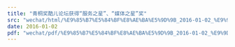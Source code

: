 ```yaml
---
title: "青桐奖酷儿论坛获得“服务之星”、“媒体之星”奖"
src: "wechat/html/%E9%85%B7%E5%84%BF%E8%AE%BA%E5%9D%9B_2016-01-02_%E9%9D%92%E6%A1%90%E5%A5%96%E9%85%B7%E5%84%BF%E8%AE%BA%E5%9D%9B%E8%8E%B7%E5%BE%97%E2%80%9C%E6%9C%8D%E5%8A%A1%E4%B9%8B%E6%98%9F%E2%80%9D%E3%80%81%E2%80%9C%E5%AA%92%E4%BD%93%E4%B9%8B%E6%98%9F%E2%80%9D%E5%A5%96.html"
date: 2016-01-02
pdf: "wechat/pdf/%E9%85%B7%E5%84%BF%E8%AE%BA%E5%9D%9B_2016-01-02_%E9%9D%92%E6%A1%90%E5%A5%96%E9%85%B7%E5%84%BF%E8%AE%BA%E5%9D%9B%E8%8E%B7%E5%BE%97%E2%80%9C%E6%9C%8D%E5%8A%A1%E4%B9%8B%E6%98%9F%E2%80%9D%E3%80%81%E2%80%9C%E5%AA%92%E4%BD%93%E4%B9%8B%E6%98%9F%E2%80%9D%E5%A5%96.pdf"
---
```

